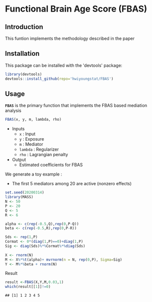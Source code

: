 Functional Brain Age Score (FBAS)
================

## Introduction

This funtion implements the methodology described in the paper

## Installation

This package can be installed with the 'devtools' package:

``` r
library(devtools) 
devtools::install_github(repo='hwiyoungstat/FBAS') 
```

## Usage

**`FBAS`** is the primary function that implements the FBAS based mediation analysis

``` r
FBAS(x, y, m, lambda, rho)
```

-   Inputs
    -   `x` : Input
    -   `y` : Exposure
    -   `m` : Mediator
    -   `lambda` : Regularizer
    -   `rho` : Lagrangian penalty
-   Output
    -   Estimated coefficients for FBAS

We generate a toy example :

-   The first 5 mediators among 20 are active (nonzero effects)

``` r
set.seed(20200314)
library(MASS)
N <- 50
P <- 20
Q <- 5
R <- 6

alpha <- c(rep(-0.5,Q),rep(0,P-Q))
beta <- c(rep(-0.5,R),rep(0,P-R))

Sds <- rep(1,P)
Cormat <- 0*(diag(1,P)==0)+diag(1,P)
Sig <- diag(Sds)%*%Cormat%*%diag(Sds)
  
X <- rnorm(N)
M <- X%*%t(alpha)+ mvrnorm(n = N, rep(0,P), Sigma=Sig)
Y <- M%*%beta + rnorm(N)
```

Result

``` r
result <-FBAS(X,Y,M,0.03,1)
which(result[[1]]!=0)
```

    ## [1] 1 2 3 4 5

